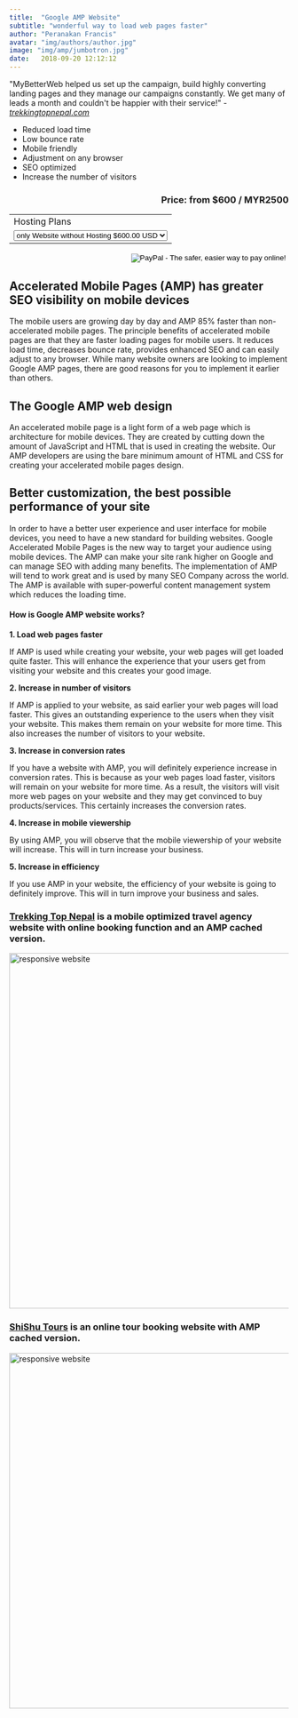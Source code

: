 ```yaml
---
title:  "Google AMP Website"
subtitle: "wonderful way to load web pages faster"
author: "Peranakan Francis"
avatar: "img/authors/author.jpg"
image: "img/amp/jumbotron.jpg"
date:   2018-09-20 12:12:12
---
```


"MyBetterWeb helped us set up the campaign, build highly converting landing pages and they manage our campaigns constantly. We get many of leads a month and couldn't be happier with their service!" - <a href="https://trekkingtopnepal.com" target="_blank"><i>trekkingtopnepal.com</i></a>

- Reduced load time
- Low bounce rate
- Mobile friendly
- Adjustment on any browser
- SEO optimized
- Increase the number of visitors

<div style="text-align: right">
<h3>Price: from $600 / MYR2500</h3></div>
<div align="right">
<form action="https://www.paypal.com/cgi-bin/webscr" method="post" target="_top">
<input type="hidden" name="cmd" value="_s-xclick">
<input type="hidden" name="hosted_button_id" value="RLEHPWPPWZPQQ">
<table>
<tr><td><input type="hidden" name="on0" value="Hosting Plans">Hosting Plans</td></tr><tr><td><select name="os0">
	<option value="only Website without Hosting">only Website without Hosting $600.00 USD</option>
	<option value="1 year Hosting">1 year Hosting $650.00 USD</option>
</select> </td></tr>
</table>
<input type="hidden" name="currency_code" value="USD">
<input type="image" src="https://www.paypalobjects.com/en_US/i/btn/btn_buynowCC_LG.gif" border="0" name="submit" alt="PayPal - The safer, easier way to pay online!">
<img alt="" border="0" src="https://www.paypalobjects.com/en_US/i/scr/pixel.gif" width="1" height="1">
</form>
</div>

## Accelerated Mobile Pages (AMP) has greater SEO visibility on mobile devices
The mobile users are growing day by day and AMP 85% faster than non-accelerated mobile pages. The principle benefits of accelerated mobile pages are that they are faster loading pages for mobile users. It reduces load time, decreases bounce rate, provides enhanced SEO and can easily adjust to any browser. While many website owners are looking to implement Google AMP pages, there are good reasons for you to implement it earlier than others.

## The Google AMP web design
An accelerated mobile page is a light form of a web page which is architecture for mobile devices. They are created by cutting down the amount of JavaScript and HTML that is used in creating the website. Our AMP developers are using the bare minimum amount of HTML and CSS for creating your accelerated mobile pages design.

##  Better customization, the best possible performance of your site
In order to have a better user experience and user interface for mobile devices, you need to have a new standard for building websites. Google Accelerated Mobile Pages is the new way to target your audience using mobile devices. The AMP can make your site rank higher on Google and can manage SEO with adding many benefits. The implementation of AMP will tend to work great and is used by many SEO Company across the world. The AMP is available with super-powerful content management system which reduces the loading time.

#### How is Google AMP website works?
**1. Load web pages faster**

If AMP is used while creating your website, your web pages will get loaded quite faster. This will enhance the experience that your users get from visiting your website and this creates your good image.

**2. Increase in number of visitors**

If AMP is applied to your website, as said earlier your web pages will load faster. This gives an outstanding experience to the users when they visit your website. This makes them remain on your website for more time. This also increases the number of visitors to your website.

**3. Increase in conversion rates**

If you have a website with AMP, you will definitely experience increase in conversion rates. This is because as your web pages load faster, visitors will remain on your website for more time. As a result, the visitors will visit more web pages on your website and they may get convinced to buy products/services. This certainly increases the conversion rates.

**4. Increase in mobile viewership**

By using AMP, you will observe that the mobile viewership of your website will increase. This will in turn increase your business.

**5. Increase in efficiency**

If you use AMP in your website, the efficiency of your website is going to definitely improve. This will in turn improve your business and sales.

### [Trekking Top Nepal](https://trekkingtopnepal.com) is a mobile optimized travel agency website with online booking function and an AMP cached version.
<a href="https://trekkingtopnepal.com" target="_blank"><img src="https://res.cloudinary.com/aboutmybetterweb/image/upload/v1549736171/trekkingtopnepal.gif"  alt="responsive website" id="responsive-image" width="640">
<br/>

### [ShiShu Tours](https://shishutours.fun) is an online tour booking website with AMP cached version.
<a href="https://shishutours.fun" target="_blank"><img src="https://res.cloudinary.com/aboutmybetterweb/image/upload/v1549736341/shishutours.gif" alt="responsive website" id="responsive-image" width="640">
<br/>
